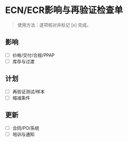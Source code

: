 # ECN/ECR影响与再验证检查单

> 使用方法：逐项核对并标记 [x] 完成。

## 影响

- [ ] 价格/交付/合规/PPAP
- [ ] 库存与过渡

## 计划

- [ ] 再验证测试/样本
- [ ] 缩减条件

## 更新

- [ ] 合同/PO/系统
- [ ] 培训与通知
